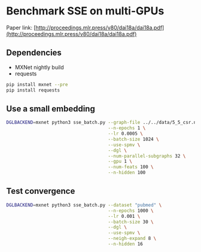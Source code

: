 Benchmark SSE on multi-GPUs
=======================

Paper link:
[http://proceedings.mlr.press/v80/dai18a/dai18a.pdf](http://proceedings.mlr.press/v80/dai18a/dai18a.pdf)

Dependencies
-------------
* MXNet nightly build
* requests

```bash
pip install mxnet --pre
pip install requests
```

Use a small embedding
---------------------

```bash
DGLBACKEND=mxnet python3 sse_batch.py --graph-file ../../data/5_5_csr.nd \
                                      --n-epochs 1 \
                                      --lr 0.0005 \
                                      --batch-size 1024 \
                                      --use-spmv \
                                      --dgl \
                                      --num-parallel-subgraphs 32 \
                                      --gpu 1 \
                                      --num-feats 100 \
                                      --n-hidden 100
```

Test convergence
----------------

```bash
DGLBACKEND=mxnet python3 sse_batch.py --dataset "pubmed" \
                                      --n-epochs 1000 \
                                      --lr 0.001 \
                                      --batch-size 30 \
                                      --dgl \
                                      --use-spmv \
                                      --neigh-expand 8 \
                                      --n-hidden 16
```
